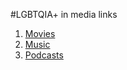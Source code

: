 #LGBTQIA+ in media links
1. [Movies](https://www.teenvogue.com/gallery/best-lgbtq-movies-to-watch#:~:text=%20The%2025%20Best%20LGBTQ%20Movies%20to%20Watch,Your%20Name%20%282017%29%2017%20Carol%20%282015%29%20More%20?msclkid=02b68a09cf9a11eca9b7a2bacd74c6f8)
2. [Music](https://open.spotify.com/playlist/6m044n8wYzaKq5nDVW0iKX)
3. [Podcasts](https://www.gq-magazin.de/lifestyle/artikel/lgbtq-podcasts-das-sind-die-5-besten-podcasts-fuer-die-queer-community)
